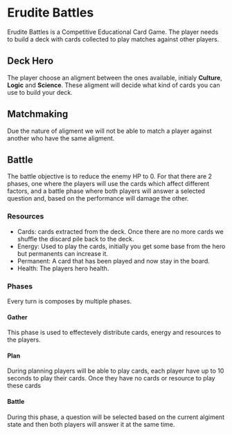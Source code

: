 # Erudite Battles

Erudite Battles is a Competitive Educational Card Game.  The player needs to build a deck with cards collected to play matches against other players.

## Deck Hero

The player choose an aligment between the ones available, initialy **Culture**, **Logic** and **Science**. These aligment will decide what kind of cards you can use to build your deck.

## Matchmaking

Due the nature of aligment we will not be able to match a player against another who have the same aligment.

## Battle

The battle objective is to reduce the enemy HP to 0. For that there are 2 phases, one where the players will use the cards which affect different factors, and a battle phase where both players will answer a selected question and, based on the performance will damage the other.

### Resources

 - Cards: cards extracted from the deck. Once there are no more cards we shuffle the discard pile back to the deck.
 - Energy: Used to play the cards, initially you get some base from the hero but permanents can increase it.
 - Permanent: A card that has been played and now stay in the board.
 - Health: The players hero health.

### Phases

Every turn is composes by multiple phases.

#### Gather

This phase is used to effectevely distribute cards, energy and resources to the players.

#### Plan

During planning players will be able to play cards, each player have up to 10 seconds to play their cards. Once they have no cards or resource to play these cards

#### Battle

During this phase, a question will be selected based on the current algiment state and then both players will answer it at the same time.
